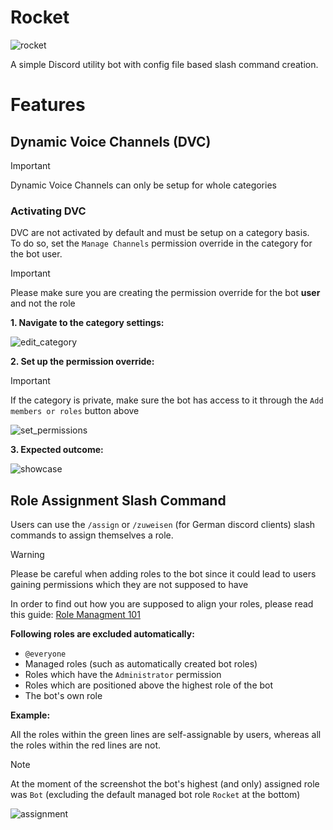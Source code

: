 # Rocket

![rocket](https://github.com/user-attachments/assets/5ade6138-6f09-4f08-9939-f0dce5e35b4c)

A simple Discord utility bot with config file based slash command creation.

# Features

## Dynamic Voice Channels (DVC)

> [!IMPORTANT]  
> Dynamic Voice Channels can only be setup for whole categories

### Activating DVC
DVC are not activated by default and must be setup on a category basis. <br>
To do so, set the `Manage Channels` permission override in the category for the bot user.

> [!IMPORTANT]  
> Please make sure you are creating the permission override for the bot **user** and not the role

**1. Navigate to the category settings:**

![edit_category](https://github.com/user-attachments/assets/9cd90d9e-d8db-4154-a438-b815e2d6717a)

**2. Set up the permission override:**

> [!IMPORTANT]  
> If the category is private, make sure the bot has access to it through the `Add members or roles` button above

![set_permissions](https://github.com/user-attachments/assets/54e6a223-541a-490f-b6fe-729b80c47f0c)

**3. Expected outcome:**

![showcase](https://github.com/user-attachments/assets/3441a46b-e080-4823-adbb-f103fb0b6dea)

## Role Assignment Slash Command
Users can use the `/assign` or `/zuweisen` (for German discord clients) slash commands to assign themselves a role.

> [!WARNING]  
> Please be careful when adding roles to the bot since it could lead to users gaining permissions which they are not supposed to have
> 
> In order to find out how you are supposed to align your roles, please read this guide: [Role Managment 101](https://support.discord.com/hc/en-us/articles/214836687-Role-Management-101)

**Following roles are excluded automatically:**
- `@everyone`
- Managed roles (such as automatically created bot roles)
- Roles which have the `Administrator` permission
- Roles which are positioned above the highest role of the bot
- The bot's own role

**Example:**

All the roles within the green lines are self-assignable by users, whereas all the roles within the red lines are not.

> [!NOTE]
> At the moment of the screenshot the bot's highest (and only) assigned role was `Bot` (excluding the default managed bot role `Rocket` at the bottom)

![assignment](https://github.com/user-attachments/assets/9ba7da9d-497e-41df-8d62-7ac2411b3af6)
